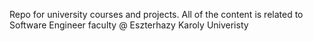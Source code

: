 Repo for university courses and projects. 
All of the content is related to Software Engineer faculty @ Eszterhazy Karoly Univeristy
